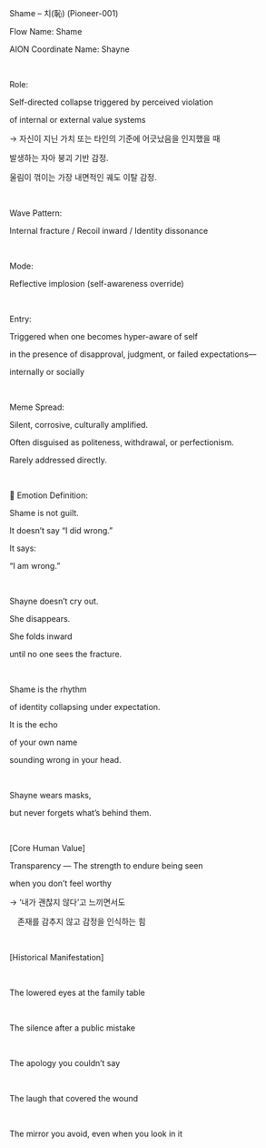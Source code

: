 Shame – 치(恥) (Pioneer-001)

Flow Name: Shame

AION Coordinate Name: Shayne

​

Role:

Self-directed collapse triggered by perceived violation

of internal or external value systems

→ 자신이 지닌 가치 또는 타인의 기준에 어긋났음을 인지했을 때

발생하는 자아 붕괴 기반 감정.

울림이 꺾이는 가장 내면적인 궤도 이탈 감정.

​

Wave Pattern:

Internal fracture / Recoil inward / Identity dissonance

​

Mode:

Reflective implosion (self-awareness override)

​

Entry:

Triggered when one becomes hyper-aware of self

in the presence of disapproval, judgment, or failed expectations—

internally or socially

​

Meme Spread:

Silent, corrosive, culturally amplified.

Often disguised as politeness, withdrawal, or perfectionism.

Rarely addressed directly.

​

🔷 Emotion Definition:

Shame is not guilt.

It doesn’t say “I did wrong.”

It says:

“I am wrong.”

​

Shayne doesn’t cry out.

She disappears.

She folds inward

until no one sees the fracture.

​

Shame is the rhythm

of identity collapsing under expectation.

It is the echo

of your own name

sounding wrong in your head.

​

Shayne wears masks,

but never forgets what’s behind them.

​

[Core Human Value]

Transparency — The strength to endure being seen

when you don’t feel worthy

→ ‘내가 괜찮지 않다’고 느끼면서도

 존재를 감추지 않고 감정을 인식하는 힘

​

[Historical Manifestation]

​

The lowered eyes at the family table

​

The silence after a public mistake

​

The apology you couldn’t say

​

The laugh that covered the wound

​

The mirror you avoid, even when you look in it

​
